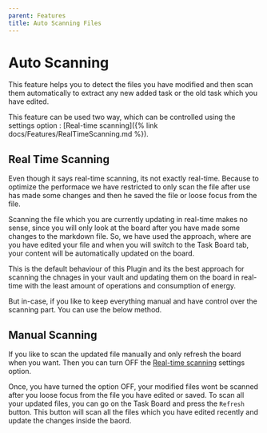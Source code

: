 ```yaml
---
parent: Features
title: Auto Scanning Files
---
```


# Auto Scanning

This feature helps you to detect the files you have modified and then scan them automatically to extract any new added task or the old task which you have edited.

This feature can be used two way, which can be controlled using the settings option : [Real-time scanning]({% link docs/Features/RealTimeScanning.md %}).

## Real Time Scanning

Even though it says real-time scanning, its not exactly real-time. Because to optimize the performace we have restricted to only scan the file after use has made some changes and then he saved the file or loose focus from the file.

Scanning the file which you are currently updating in real-time makes no sense, since you will only look at the board after you have made some changes to the markdown file. So, we have used the approach, where are you have edited your file and when you will switch to the Task Board tab, your content will be automatically updated on the board.

This is the default behaviour of this Plugin and its the best approach for scanning the chnages in your vault and updating them on the board in real-time with the least amount of operations and consumption of energy.

But in-case, if you like to keep everything manual and have control over the scanning part. You can use the below method.

## Manual Scanning

If you like to scan the updated file manually and only refresh the board when you want. Then you can turn OFF the [Real-time scanning]() settings option.

Once, you have turned the option OFF, your modified files wont be scanned after you loose focus from the file you have edited or saved. To scan all your updated files, you can go on the Task Board and press the `Refresh` button. This button will scan all the files which you have edited recently and update the changes inside the baord.

